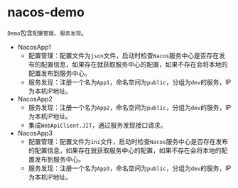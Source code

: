 # nacos-demo

`Demo`包含`配置管理`、`服务发现`。

- NacosApp1
  - 配置管理：配置文件为`json`文件，启动时检查`Nacos`服务中心是否存在发布的配置信息，如果存在就获取服务中心的配置，如果不存在会将本地的配置发布到服务中心。
  - 服务发现：注册一个名为`App1`，命名空间为`public`，分组为`dev`的服务，IP为本机IP地址。
- NacosApp2
  - 服务发现：注册一个名为`App2`，命名空间为`public`，分组为`dev`的服务，IP为本机IP地址。
  - 集成`WebApiClient.JIT`，通过服务发现接口请求。
- NacosApp3
  - 配置管理：配置文件为`ini`文件，启动时检查`Nacos`服务中心是否存在发布的配置信息，如果存在就获取服务中心的配置，如果不存在会将本地的配置发布到服务中心。
  - 服务发现：注册一个名为`App3`，命名空间为`public`，分组为`dev`的服务，IP为本机IP地址。

